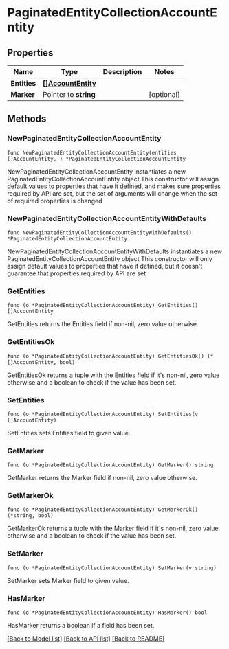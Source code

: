 # PaginatedEntityCollectionAccountEntity

## Properties

Name | Type | Description | Notes
------------ | ------------- | ------------- | -------------
**Entities** | [**[]AccountEntity**](AccountEntity.md) |  | 
**Marker** | Pointer to **string** |  | [optional] 

## Methods

### NewPaginatedEntityCollectionAccountEntity

`func NewPaginatedEntityCollectionAccountEntity(entities []AccountEntity, ) *PaginatedEntityCollectionAccountEntity`

NewPaginatedEntityCollectionAccountEntity instantiates a new PaginatedEntityCollectionAccountEntity object
This constructor will assign default values to properties that have it defined,
and makes sure properties required by API are set, but the set of arguments
will change when the set of required properties is changed

### NewPaginatedEntityCollectionAccountEntityWithDefaults

`func NewPaginatedEntityCollectionAccountEntityWithDefaults() *PaginatedEntityCollectionAccountEntity`

NewPaginatedEntityCollectionAccountEntityWithDefaults instantiates a new PaginatedEntityCollectionAccountEntity object
This constructor will only assign default values to properties that have it defined,
but it doesn't guarantee that properties required by API are set

### GetEntities

`func (o *PaginatedEntityCollectionAccountEntity) GetEntities() []AccountEntity`

GetEntities returns the Entities field if non-nil, zero value otherwise.

### GetEntitiesOk

`func (o *PaginatedEntityCollectionAccountEntity) GetEntitiesOk() (*[]AccountEntity, bool)`

GetEntitiesOk returns a tuple with the Entities field if it's non-nil, zero value otherwise
and a boolean to check if the value has been set.

### SetEntities

`func (o *PaginatedEntityCollectionAccountEntity) SetEntities(v []AccountEntity)`

SetEntities sets Entities field to given value.


### GetMarker

`func (o *PaginatedEntityCollectionAccountEntity) GetMarker() string`

GetMarker returns the Marker field if non-nil, zero value otherwise.

### GetMarkerOk

`func (o *PaginatedEntityCollectionAccountEntity) GetMarkerOk() (*string, bool)`

GetMarkerOk returns a tuple with the Marker field if it's non-nil, zero value otherwise
and a boolean to check if the value has been set.

### SetMarker

`func (o *PaginatedEntityCollectionAccountEntity) SetMarker(v string)`

SetMarker sets Marker field to given value.

### HasMarker

`func (o *PaginatedEntityCollectionAccountEntity) HasMarker() bool`

HasMarker returns a boolean if a field has been set.


[[Back to Model list]](../README.md#documentation-for-models) [[Back to API list]](../README.md#documentation-for-api-endpoints) [[Back to README]](../README.md)


